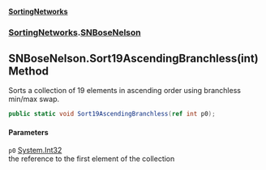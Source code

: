 #### [SortingNetworks](index.md 'index')
### [SortingNetworks](SortingNetworks.md 'SortingNetworks').[SNBoseNelson](SortingNetworks_SNBoseNelson.md 'SortingNetworks.SNBoseNelson')
## SNBoseNelson.Sort19AscendingBranchless(int) Method
Sorts a collection of 19 elements in ascending order using branchless min/max swap.  
```csharp
public static void Sort19AscendingBranchless(ref int p0);
```
#### Parameters
<a name='SortingNetworks_SNBoseNelson_Sort19AscendingBranchless(int)_p0'></a>
`p0` [System.Int32](https://docs.microsoft.com/en-us/dotnet/api/System.Int32 'System.Int32')  
the reference to the first element of the collection
  
